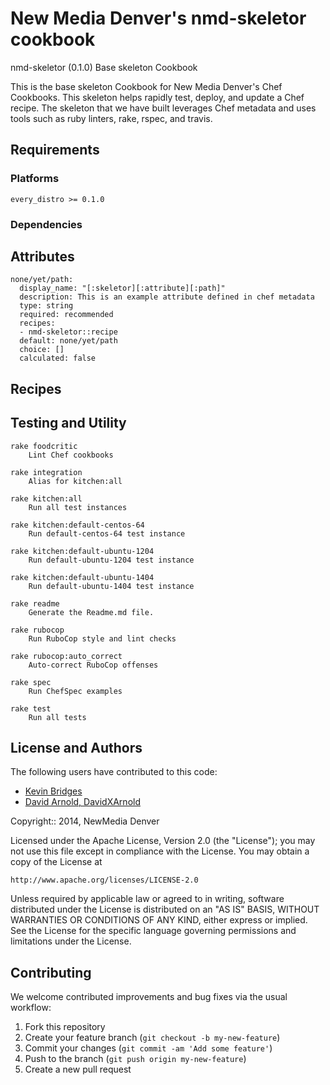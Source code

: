 
New Media Denver's nmd-skeletor cookbook
=============================

nmd-skeletor (0.1.0) Base skeleton Cookbook

This is the base skeleton Cookbook for New Media Denver's Chef Cookbooks. This skeleton helps rapidly test, deploy, and update a Chef recipe.  The skeleton that we have built leverages Chef metadata and uses tools such as ruby linters, rake, rspec, and travis.

Requirements
------------

### Platforms

`every_distro >= 0.1.0`

### Dependencies


Attributes
----------

    none/yet/path: 
      display_name: "[:skeletor][:attribute][:path]"
      description: This is an example attribute defined in chef metadata
      type: string
      required: recommended
      recipes:
      - nmd-skeletor::recipe
      default: none/yet/path
      choice: []
      calculated: false
    

Recipes
-------

        

Testing and Utility
-------

    rake foodcritic
        Lint Chef cookbooks
    
    rake integration
        Alias for kitchen:all
    
    rake kitchen:all
        Run all test instances
    
    rake kitchen:default-centos-64
        Run default-centos-64 test instance
    
    rake kitchen:default-ubuntu-1204
        Run default-ubuntu-1204 test instance
    
    rake kitchen:default-ubuntu-1404
        Run default-ubuntu-1404 test instance
    
    rake readme
        Generate the Readme.md file.
    
    rake rubocop
        Run RuboCop style and lint checks
    
    rake rubocop:auto_correct
        Auto-correct RuboCop offenses
    
    rake spec
        Run ChefSpec examples
    
    rake test
        Run all tests
    
    

License and Authors
------------------

The following users have contributed to this code:
  * [Kevin Bridges](https://github.com/cyberswat)
  * [David Arnold, DavidXArnold](https://github.com/DavidXArnold)



Copyright:: 2014, NewMedia Denver

Licensed under the Apache License, Version 2.0 (the "License");
you may not use this file except in compliance with the License.
You may obtain a copy of the License at

    http://www.apache.org/licenses/LICENSE-2.0

Unless required by applicable law or agreed to in writing, software
distributed under the License is distributed on an "AS IS" BASIS,
WITHOUT WARRANTIES OR CONDITIONS OF ANY KIND, either express or implied.
See the License for the specific language governing permissions and
limitations under the License.

Contributing
------------

We welcome contributed improvements and bug fixes via the usual workflow:

1. Fork this repository
2. Create your feature branch (`git checkout -b my-new-feature`)
3. Commit your changes (`git commit -am 'Add some feature'`)
4. Push to the branch (`git push origin my-new-feature`)
5. Create a new pull request
